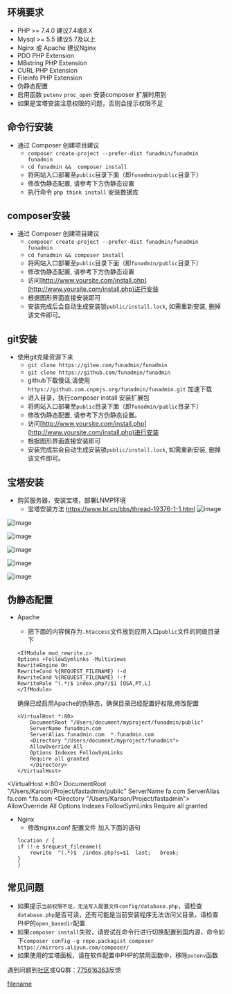 ## 环境要求
* PHP >= 7.4.0  建议7.4或8.X
* Mysql >= 5.5  建议5.7及以上
*  Nginx  或 Apache 建议Nginx
* PDO PHP Extension
* MBstring PHP Extension
* CURL PHP Extension
* Fileinfo PHP Extension
* 伪静态配置
* 启用函数 `putenv` `proc_open` 安装composer 扩展时用到 
* 如果是宝塔安装注意权限的问题，否则会提示权限不足

## 命令行安装
* 通过 Composer 创建项目建议
	* ```composer create-project --prefer-dist funadmin/funadmin funadmin```
	* ``` cd funadmin &&  composer install  ```
	*  将网站入口部署至`public`目录下面（即`funadmin/public`目录下）
	*  修改伪静态配置, 请参考下方伪静态设置
	* 执行命令  ```php think install``` 安装数据库 



## composer安装
* 通过 Composer 创建项目建议
	* ```composer create-project --prefer-dist funadmin/funadmin funadmin```
	* ```cd funadmin && composer install  ```
	*  将网站入口部署至`public`目录下面（即`funadmin/public`目录下）
	*  修改伪静态配置, 请参考下方伪静态设置
	*  访问[http://www.yoursite.com/install.php](http://www.yoursite.com/install.php)进行安装
	*  根据图形界面直接安装即可
	*  安装完成后会自动生成安装锁`public/install.lock`, 如需重新安装, 删掉该文件即可。

## git安装
*   使用git克隆资源下来
    *  `git clone https://gitee.com/funadmin/funadmin`
    *  `git clone https://github.com/funadmin/funadmin`
    *  github下载慢话,请使用 `https://github.com.cnpmjs.org/funadmin/funadmin.git` 加速下载
    *  进入目录，执行composer install 安装扩展包
    *  将网站入口部署至`public`目录下面（即`funadmin/public`目录下）
    *  修改伪静态配置, 请参考下方伪静态设置。
    *  访问[http://www.yoursite.com/install.php](http://www.yoursite.com/install.php)进行安装
    *  根据图形界面直接安装即可
    *  安装完成后会自动生成安装锁`public/install.lock`, 如需重新安装, 删掉该文件即可。



## 宝塔安装
*   购买服务器，安装宝塔，部署LNMP环境
	*   宝塔安装方法 https://www.bt.cn/bbs/thread-19376-1-1.html
![image](https://user-images.githubusercontent.com/65004113/148901865-a1b206db-e812-474b-807d-cd9ea85fea3a.png)

![image](https://user-images.githubusercontent.com/65004113/148900062-cd7e95d0-26c4-44a4-ba8e-33820a9642e5.png)

![image](https://user-images.githubusercontent.com/65004113/148901084-a6d5db64-2c37-4dd7-9d08-72253182cdb1.png)

![image](https://user-images.githubusercontent.com/65004113/148901160-92070765-b745-475a-b03e-b5de82526fc0.png)

![image](https://user-images.githubusercontent.com/65004113/148901171-4f19eced-f8c2-4a95-98a5-80c771800721.png)

![image](https://user-images.githubusercontent.com/65004113/148901407-4dea4d07-7394-4cc7-9131-f75ed238445a.png)
	



## 伪静态配置
* Apache
    * 把下面的内容保存为`.htaccess`文件放到应用入口`public`文件的同级目录下
    ~~~
    <IfModule mod_rewrite.c>
    Options +FollowSymlinks -Multiviews
    RewriteEngine On
    RewriteCond %{REQUEST_FILENAME} !-d
    RewriteCond %{REQUEST_FILENAME} !-f
    RewriteRule ^(.*)$ index.php?/$1 [QSA,PT,L]
    </IfModule>
    ~~~
    
    确保已经启用Apache的伪静态，确保目录已经配置好权限,修改配置

    ```
    <VirtualHost *:80>
	    DocumentRoot "/Users/document/myproject/funadmin/public"
	    ServerName funadmin.com 
	    ServerAlias funadmin.com  *.funadmin.com
	    <Directory "/Users/document/myproject/funadmin">
		AllowOverride All
		Options Indexes FollowSymLinks
		Require all granted
	    </Directory>
    </VirtualHost>
	```
    
<VirtualHost *:80>
    DocumentRoot "/Users/Karson/Project/fastadmin/public"
    ServerName fa.com 
    ServerAlias fa.com *.fa.com
    <Directory "/Users/Karson/Project/fastadmin">
        AllowOverride All
        Options Indexes FollowSymLinks
        Require all granted
    </Directory>
</VirtualHost>
* Nginx
    * 修改nginx.conf 配置文件 加入下面的语句
    ~~~
  location / {
	if (!-e $request_filename){
		rewrite  ^(.*)$  /index.php?s=$1  last;   break;
	}
    }
    ~~~
## 常见问题
*  如果提示`当前权限不足，无法写入配置文件config/database.php`，请检查`database.php`是否可读，还有可能是当前安装程序无法访问父目录，请检查PHP的`open_basedir`配置
*   如果`composer install`失败，请尝试在命令行进行切换配置到国内源，命令如下`composer config -g repo.packagist composer https://mirrors.aliyun.com/composer/`
*  如果使用的宝塔面板，请在软件配置中PHP的禁用函数中，移除`putenv`函数

遇到问题到[社区](https://bbs.funadmin.com/)或QQ群：[775616363](https://jq.qq.com/?_wv=1027&k=RAvbwgRY)反馈

[filename](powered.md ':include')
